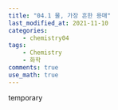 ```yaml
---
title: "04.1 물, 가장 흔한 용매"
last_modified_at: 2021-11-10
categories:
    - chemistry04
tags:
    - Chemistry
    - 화학
comments: true
use_math: true
---
```


temporary